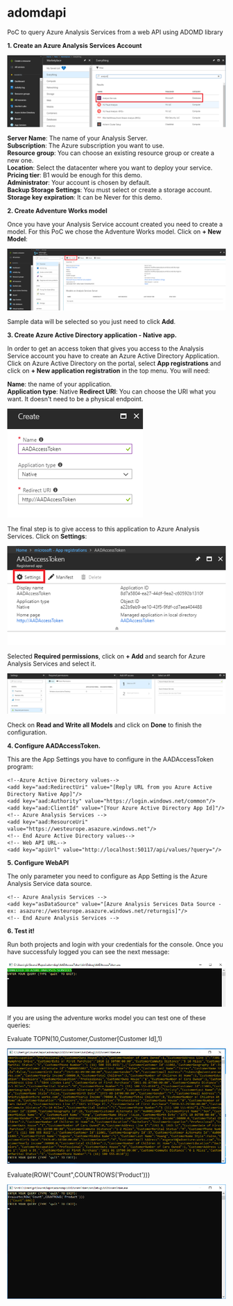 # adomdapi
PoC to query Azure Analysis Services from a web API using ADOMD library

**1. Create an Azure Analysis Services Account**

![Create an Azure Analysis Services Account](./screenshots/1.a.Create-an-Azure-Analysis-Services-Account.PNG)


**Server Name**: The name of your Analysis Server.  
**Subscription**: The Azure subscription you want to use.  
**Resource group**: You can choose an existing resource group or create a new one.  
**Location**: Select the datacenter where you want to deploy your service.  
**Pricing tier**: B1 would be enough for this demo.  
**Administrator**: Your account is chosen by default.  
**Backup Storage Settings**: You must select or create a storage account.  
**Storage key expiration**: It can be Never for this demo.  

**2. Create Adventure Works model**

Once you have your Analysis Service account created you need to create a model. For this PoC we chose the Adventure Works model. Click on **+ New Model**:

![Create a new model](./screenshots/2-Create-a-new-model.PNG)

Sample data will be selected so you just need to click **Add**.

**3. Create Azure Active Directory application - Native app.**

In order to get an access token that gives you access to the Analysis Service account you have to create an Azure Active Directory Application. Click on Azure Active Directory on the portal, select **App registrations** and click on **+ New application registration** in the top menu. You will need:

**Name**: the name of your application.  
**Application type**: Native
**Redirect URI**: You can choose the URI what you want. It doesn't need to be a physical endpoint.

![Create Azure Active Directory App](./screenshots/3.Create-azure-active-directory-app.PNG)

The final step is to give access to this application to Azure Analysis Services. Click on **Settings**:

![Registered app - Settings](./screenshots/3b-Registered-app-Settings.PNG)

Selected **Required permissions**, click on **+ Add** and search for Azure Analysis Services and select it.

![Select an API - Azure Analysis Services](./screenshots/3c.Select-an-API-Azure-Analysis-Services.PNG)

Check on **Read and Write all Models** and click on **Done** to finish the configuration.

**4. Configure AADAccessToken.**

This are the App Settings you have to configure in the AADAccessToken program:

    <!--Azure Active Directory values-->
    <add key="aad:RedirectUri" value="[Reply URL from you Azure Active Directory Native App]"/>
    <add key="aad:Authority" value="https://login.windows.net/common"/>
    <add key="aad:ClientId" value="[Your Azure Active Directory App Id]"/>
    <!-- Azure Analysis Services -->
    <add key="aad:ResourceUri" value="https://westeurope.asazure.windows.net"/>
    <!-- End Azure Active Directory values-->
    <!-- Web API URL-->
    <add key="apiUrl" value="http://localhost:50117/api/values/?query="/>    

**5. Configure WebAPI**

The only parameter you need to configure as App Setting is the Azure Analysis Service data source.

    <!-- Azure Analysis Services -->    
    <add key="asDataSource" value="[Azure Analysis Services Data Source - ex: asazure://westeurope.asazure.windows.net/returngis]"/>
    <!-- End Azure Analysis Services -->

**6. Test it!**

Run both projects and login with your credentials for the console. Once you have successfuly logged you can see the next message:

![Connected to Azure Analysis Services](./screenshots/Console-App-Connected-To-Azure-Analysis-Services.png)

If you are using the adventure works model you can test one of these queries:

Evaluate TOPN(10,Customer,Customer[Customer Id],1)

![Evaluate TOPN(10,Customer,Customer[Customer Id],1)](./screenshots/Query-1.PNG)

Evaluate(ROW("Count",COUNTROWS('Product')))

![Evaluate(ROW("Count",COUNTROWS('Product')))](./screenshots/Query-2.png)